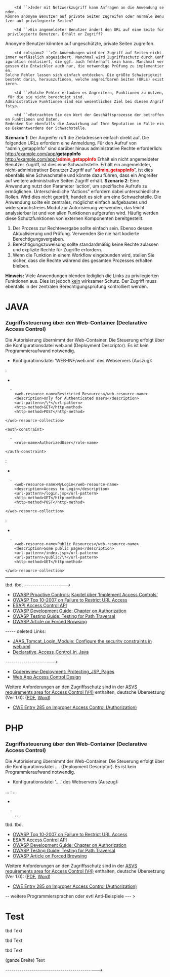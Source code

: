 ` `

`    <td ``>Jeder mit Netzwerkzugriff kann Anfragen an die Anwendung senden.`
`Können anonyme Benutzer auf private Seiten zugreifen oder normale Benutzer auf privilegierte Seiten?`

</td>

`    <td ``>Ein angemeldeter Benutzer ändert den URL auf eine Seite für privilegierte Benutzer. Erhält er Zugriff?`

Anonyme Benutzer könnten auf ungeschützte, private Seiten zugreifen.

</td>

`    <td colspan=2 ``>In Anwendungen wird der Zugriff auf Seiten nicht immer verlässlich abgesichert. Manchmal wird Zugriffsschutz durch Konfiguration realisiert, die ggf. auch fehlerhaft sein kann. Manchmal vergessen die Entwickler auch nur, die notwendige Prüfung zu implementieren.`
`Solche Fehler lassen sich einfach entdecken. Die größte Schwierigkeit besteht darin, herauszufinden, welche angreifbaren Seiten (URLs) existieren.`

</td>

`    <td ``>Solche Fehler erlauben es Angreifern, Funktionen zu nutzen, für die sie nicht berechtigt sind.`
`Administrative Funktionen sind ein wesentliches Ziel bei diesem Angriffstyp.`

</td>

`    <td ``>Betrachten Sie den Wert der Geschäftsprozesse der betroffenen Funktionen und Daten.`
`Bedenken Sie ebenfalls die Auswirkung auf Ihre Reputation im Falle eines Bekanntwerdens der Schwachstelle.`

</td>

**Szenario 1**: Der Angreifer ruft die Zieladressen einfach direkt auf.
Die folgenden URLs erfordern eine Anmeldung. Für den Aufruf von
“admin_getappInfo” sind darüber hinaus administrative Rechte
erforderlich:
http://example.com/app/<span style="color:black;">**getappInfo**</span>
http://example.com/app/<span style="color:red;">**admin_getappInfo**</span>
 Erhält ein nicht angemeldeter Benutzer Zugriff, ist dies eine
Schwachstelle. Erhält ein angemeldeter, nicht-administrativer Benutzer
Zugriff auf “<span style="color:red;">**admin_getappInfo**</span>”, ist
dies ebenfalls eine Schwachstelle und könnte dazu führen, dass ein
Angreifer auf weitere administrative Seiten Zugriff erhält.
**Szenario 2**: Eine Anwendung nutzt den Parameter ‘action‘, um
spezifische Aufrufe zu ermöglichen. Unterschiedliche “Actions” erfordern
dabei unterschiedliche Rollen. Wird dies nicht geprüft, handelt es sich
um eine Schwachstelle.  Die Anwendung sollte ein zentrales, möglichst
einfach aufgebautes und widerspruchsfreies Modul zur Autorisierung
verwenden, das leicht analysierbar ist und von allen Funktionen
aufgerufen wird. Häufig werden diese Schutzfunktionen von externen
Komponenten bereitgestellt.

1.  Der Prozess zur Rechtevergabe sollte einfach sein. Ebenso dessen
    Aktualisierung und Prüfung. Verwenden Sie nie hart kodierte
    Berechtigungsvergaben.
2.  Berechtigungszuweisung sollte standardmäßig keine Rechte zulassen
    und explizite Rechte für Zugriffe erfordern.
3.  Wenn die Funktion in einem Workflow eingebunden wird, stellen Sie
    sicher, dass die Rechte während des gesamten Prozesses erhalten
    bleiben.

**Hinweis:** Viele Anwendungen blenden lediglich die Links zu
privilegierten Funktionen aus. Dies ist jedoch <u>kein</u> wirksamer
Schutz. Der Zugriff muss ebenfalls in der zentralen Berechtigungsprüfung
kontrolliert werden.

# **JAVA**

### Zugriffssteuerung über den Web-Container (Declarative Access Control)

Die Autorisierung übernimmt der Web-Container. Die Steuerung erfolgt
über die Konfigurationsdatei web.xml (Deployment Descriptor). Es ist
kein Programmieraufwand notwendig.

  - Konfigurationsdatei 'WEB-INF/web.xml' des Webservers (Auszug):

<security-constraint>
: <web-resource-collection>

  -

      -
        <web-resource-name>Restricted Resources</web-resource-name>
        <description>Only for Authenticated Users</description>
        <url-pattern>/\*</url-pattern>
        <http-method>GET</http-method>
        <http-method>POST</http-method>

    </web-resource-collection>

    <auth-constraint>

      -
        <role-name>AuthorizedUser</role-name>

    </auth-constraint>

</security-constraint>

<security-constraint>
: <web-resource-collection>

  -

      -
        <web-resource-name>MyLogin</web-resource-name>
        <description>Access to Login</description>
        <url-pattern>/login.jsp</url-pattern>
        <http-method>GET</http-method>
        <http-method>POST</http-method>

    </web-resource-collection>

</security-constraint>

<security-constraint>
: <web-resource-collection>

  -

      -
        <web-resource-name>Public Resources</web-resource-name>
        <description>Some public pages</description>
        <url-pattern>/index.jsp</url-pattern>
        <url-pattern>/public/\*</url-pattern>
        <http-method>GET</http-method>

    </web-resource-collection>

</security-constraint>

-----

tbd.  tbd. --------------------\>

  - [<u>OWASP Proactive
    Controls:</u>](OWASP_Proactive_Controls "wikilink") [<u>Kapitel über
    'Implement Access
    Controls'</u>](OWASP_Proactive_Controls#6:_Implement_Access_Controls "wikilink")
  - [<u>OWASP Top 10-2007 on Failure to Restrict URL
    Access</u>](Top_10_2007-Failure_to_Restrict_URL_Access "wikilink")
  - [<u>ESAPI Access Control
    API</u>](http://owasp-esapi-java.googlecode.com/svn/trunk_doc/latest/org/owasp/esapi/AccessController.html)
  - [<u>OWASP Development Guide: Chapter on
    Authorization</u>](Guide_to_Authorization "wikilink")
  - [<u>OWASP Testing Guide: Testing for Path
    Traversal</u>](Testing_for_Path_Traversal "wikilink")
  - [<u>OWASP Article on Forced
    Browsing</u>](Forced_browsing "wikilink")

\----- deleted Links:

  - [<u>JAAS_Tomcat_Login_Module: Configure the security constraints
    in
    web.xml</u>](JAAS_Tomcat_Login_Module#5_-_Configure_the_security_constraints_in_web.xml "wikilink")
  - [<u>Declarative_Access_Control_in_Java</u>](Declarative_Access_Control_in_Java "wikilink")

\-----------------------\>

  - [<u>Codereview-Deployment:
    Protecting_JSP_Pages</u>](Codereview-Deployment#Protecting_JSP_Pages "wikilink")
  - [<u>Web App Access Control
    Design</u>](http://secappdev.org/handouts/2012/Jim%20Manico%20&%20%20Eoin%20Keary/Final%20-%20Access%20Control%20Module%20v4.1.pdf)

Weitere Anforderungen an den Zugriffsschutz sind in der [<u>ASVS
requirements area for Access Control
(V4)</u>](https://www.owasp.org/index.php/ASVS) enthalten, deutsche
Übersetzung (Ver 1.0):
([<u>PDF</u>](http://owasp-asvs.googlecode.com/svn/trunk/documentation/asvs-webapp-release-2009-de.pdf),
[<u>Word</u>](http://owasp-asvs.googlecode.com/svn/trunk/documentation/asvs-webapp-release-2009-de.doc))

  - [<u>CWE Entry 285 on Improper Access Control
    (Authorization)</u>](http://cwe.mitre.org/data/definitions/285.html)

# **PHP**

### Zugriffssteuerung über den Web-Container (Declarative Access Control)

Die Autorisierung übernimmt der Web-Container. Die Steuerung erfolgt
über die Konfigurationsdatei .... (Deployment Descriptor). Es ist kein
Programmieraufwand notwendig.

  - Konfigurationsdatei '....' des Webservers (Auszug):

...
: ...

  -

      -
        ...


tbd.  tbd.

  - [<u>OWASP Top 10-2007 on Failure to Restrict URL
    Access</u>](https://www.owasp.org/index.php/Top_10_2007-Failure_to_Restrict_URL_Access)
  - [<u>ESAPI Access Control
    API</u>](http://owasp-esapi-java.googlecode.com/svn/trunk_doc/latest/org/owasp/esapi/AccessController.html)
  - [<u>OWASP Development Guide: Chapter on
    Authorization</u>](https://www.owasp.org/index.php/Guide_to_Authorization)
  - [<u>OWASP Testing Guide: Testing for Path
    Traversal</u>](https://www.owasp.org/index.php/Testing_for_Path_Traversal)
  - [<u>OWASP Article on Forced
    Browsing</u>](https://www.owasp.org/index.php/Forced_browsing)

Weitere Anforderungen an den Zugriffsschutz sind in der [<u>ASVS
requirements area for Access Control
(V4)</u>](https://www.owasp.org/index.php/ASVS) enthalten, deutsche
Übersetzung (Ver 1.0):
([<u>PDF</u>](http://owasp-asvs.googlecode.com/svn/trunk/documentation/asvs-webapp-release-2009-de.pdf),
[<u>Word</u>](http://owasp-asvs.googlecode.com/svn/trunk/documentation/asvs-webapp-release-2009-de.doc))

  - [<u>CWE Entry 285 on Improper Access Control
    (Authorization)</u>](http://cwe.mitre.org/data/definitions/285.html)

\-- weitere Programmiersprachen oder evtl Anti-Beispiele --- \>

# **Test**

tbd Text

tbd Text

tbd Text

(ganze Breite) Text

\---------------------------------------------\> <headertabs />